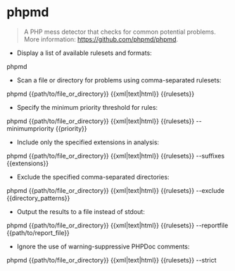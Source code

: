 # phpmd

> A PHP mess detector that checks for common potential problems.
> More information: <https://github.com/phpmd/phpmd>.

- Display a list of available rulesets and formats:

phpmd

- Scan a file or directory for problems using comma-separated rulesets:

phpmd {{path/to/file_or_directory}} {{xml|text|html}} {{rulesets}}

- Specify the minimum priority threshold for rules:

phpmd {{path/to/file_or_directory}} {{xml|text|html}} {{rulesets}} --minimumpriority {{priority}}

- Include only the specified extensions in analysis:

phpmd {{path/to/file_or_directory}} {{xml|text|html}} {{rulesets}} --suffixes {{extensions}}

- Exclude the specified comma-separated directories:

phpmd {{path/to/file_or_directory}} {{xml|text|html}} {{rulesets}} --exclude {{directory_patterns}}

- Output the results to a file instead of stdout:

phpmd {{path/to/file_or_directory}} {{xml|text|html}} {{rulesets}} --reportfile {{path/to/report_file}}

- Ignore the use of warning-suppressive PHPDoc comments:

phpmd {{path/to/file_or_directory}} {{xml|text|html}} {{rulesets}} --strict
